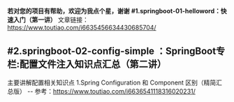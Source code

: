 **若对您的项目有帮助，欢迎为我点个星，谢谢**
**#1.springboot-01-helloword：快速入门（第一讲）**
文章链接： https://www.toutiao.com/i6635456634430685704/

**#2.springboot-02-config-simple ：SpringBoot专栏:配置文件注入知识点汇总（第二讲）**
  --
  主要讲解配置相关知识点
     1.Spring Configuration 和 Component 区别（精简汇总版）
     --
       参考：https://www.toutiao.com/i6636541118316020231/